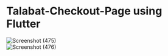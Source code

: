 # Talabat-Checkout-Page using Flutter 
![Screenshot (475)](https://user-images.githubusercontent.com/83030549/223719371-d700af4f-cf24-4501-aea5-d0e0b83fbf2e.png)     
![Screenshot (476)](https://user-images.githubusercontent.com/83030549/223719388-2bafb3d6-e32e-46b3-b879-fbc5f4f2aca4.png)
